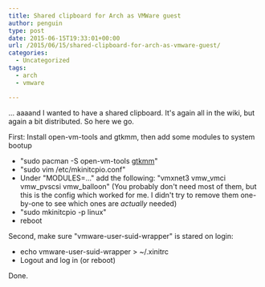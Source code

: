 ```yaml
---
title: Shared clipboard for Arch as VMWare guest
author: penguin
type: post
date: 2015-06-15T19:33:01+00:00
url: /2015/06/15/shared-clipboard-for-arch-as-vmware-guest/
categories:
  - Uncategorized
tags:
  - arch
  - vmware

---
```

... aaaand I wanted to have a shared clipboard. It's again all in the wiki, but again a bit distributed. So here we go.

First: Install open-vm-tools and gtkmm, then add some modules to system bootup

  * "sudo pacman -S open-vm-tools [gtkmm][1]"
  * "sudo vim /etc/mkinitcpio.conf"
  * Under "MODULES=..." add the following: "vmxnet3 vmw\_vmci vmw\_pvscsi vmw_balloon"
    (You probably don't need most of them, but this is the config which worked for me. I didn't try to remove them one-by-one to see which ones are _actually_ needed)
  * "sudo mkinitcpio -p linux"
  * reboot

Second, make sure "vmware-user-suid-wrapper" is stared on login:

  * echo vmware-user-suid-wrapper > ~/.xinitrc
  * Logout and log in (or reboot)

Done.

 [1]: https://bbs.archlinux.org/viewtopic.php?pid=1116899#p1116899